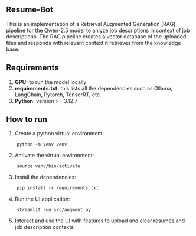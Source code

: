 ## Resume-Bot
This is an implementation of a Retrieval Augmented Generation (RAG) pipeline for the Qwen-2.5 model to anlyze job descriptions in context of job descriptions. The RAG pipeline creates a vector database of the uploaded files and responds with relevant context it retrieves from the knowledge base. 

## Requirements
1. **GPU:** to run the model locally
2. **requirements.txt:** this lists all the dependencies such as Ollama, LangChain, Pytorch, TensorRT, etc.
3. **Python:** version >= 3.12.7

## How to run
1. Create a python virtual environment
```
    python -m venv venv
```

2. Activate the virtual environment:
```
    source venv/bin/activate
```

3. Install the dependencies:
```
    pip install -r requirements.txt
```

4. Run the UI application:
```
    streamlit run src/augment.py
```

5. Interact and use the UI with features to upload and clear resumes and job description contexts